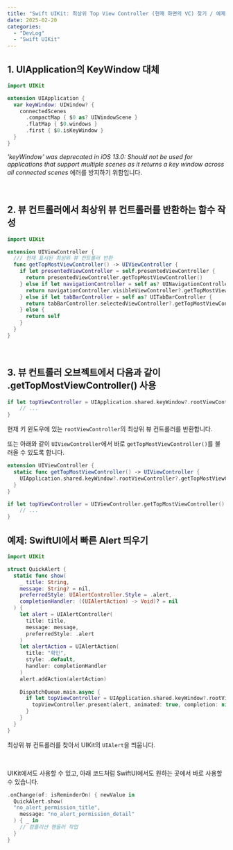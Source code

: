 ```yaml
---
title: "Swift UIKit: 최상위 Top View Controller (현재 화면의 VC) 찾기 / 예제: SwiftUI에서 빠른 Alert 띄우기"
date: 2025-02-20
categories: 
  - "DevLog"
  - "Swift UIKit"
---
```


## **1\. UIApplication의 KeyWindow 대체**

```swift
import UIKit

extension UIApplication {
  var keyWindow: UIWindow? {
    connectedScenes
      .compactMap { $0 as? UIWindowScene }
      .flatMap { $0.windows }
      .first { $0.isKeyWindow }
  }
}
```

_'keyWindow' was deprecated in iOS 13.0: Should not be used for applications that support multiple scenes as it returns a key window across all connected scenes_ 에러를 방지하기 위함입니다.

 
## **2\. 뷰 컨트롤러에서 최상위 뷰 컨트롤러를 반환하는 함수 작성**

```swift
import UIKit

extension UIViewController {
  /// 현재 표시된 최상위 뷰 컨트롤러 반환
  func getTopMostViewController() -> UIViewController {
    if let presentedViewController = self.presentedViewController {
      return presentedViewController.getTopMostViewController()
    } else if let navigationController = self as? UINavigationController {
      return navigationController.visibleViewController?.getTopMostViewController() ?? navigationController
    } else if let tabBarController = self as? UITabBarController {
      return tabBarController.selectedViewController?.getTopMostViewController() ?? tabBarController
    } else {
      return self
    }
  }
}
```

 

## **3\. 뷰 컨트롤러 오브젝트에서 다음과 같이 .getTopMostViewController() 사용**

```swift
if let topViewController = UIApplication.shared.keyWindow?.rootViewController?.getTopMostViewController() {
    // ...
}
```

현재 키 윈도우에 있는 `rootViewController`의 최상위 뷰 컨트롤러를 반환합니다. 

또는 아래와 같이 `UIViewController`에서 바로 `getTopMostViewController()`를 불러올 수 있도록 합니다.

```swift
extension UIViewController {
  static func getTopMostViewController() -> UIViewController {
    UIApplication.shared.keyWindow?.rootViewController?.getTopMostViewController()
  }
}
```

```swift
if let topViewController = UIViewController.getTopMostViewController() {
    // ...
}
```

## **예제: SwiftUI에서 빠른 Alert 띄우기**

```swift
import UIKit

struct QuickAlert {
  static func show(
    _ title: String,
    message: String? = nil,
    preferredStyle: UIAlertController.Style = .alert,
    completionHandler: ((UIAlertAction) -> Void)? = nil
  ) {
    let alert = UIAlertController(
      title: title,
      message: message,
      preferredStyle: .alert
    )
    let alertAction = UIAlertAction(
      title: "확인",
      style: .default,
      handler: completionHandler
    )
    alert.addAction(alertAction)
    
    DispatchQueue.main.async {
      if let topViewController = UIApplication.shared.keyWindow?.rootViewController?.getTopMostViewController() {
        topViewController.present(alert, animated: true, completion: nil)
      }
    }
  }
}

```

최상위 뷰 컨트롤러를 찾아서 UIKit의 `UIAlert`을 띄웁니다.

 

UIKit에서도 사용할 수 있고, 아래 코드처럼 SwiftUI에서도 원하는 곳에서 바로 사용할 수 있습니다.

```swift
.onChange(of: isReminderOn) { newValue in
  QuickAlert.show(
  "no_alert_permission_title",
    message: "no_alert_permission_detail"
  ) { _ in
    // 컴플리션 핸들러 작업
  }
}
```

